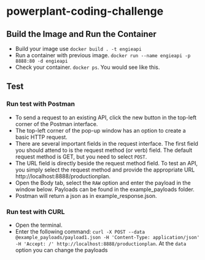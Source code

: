 # powerplant-coding-challenge

## Build the Image and Run the Container

- Build your image use ```docker build . -t engieapi```
- Run a container with previous image. ```docker run --name engieapi -p 8888:80 -d engieapi```
- Check your container. ```docker ps```. You would see like this.

## Test 

### Run test with Postman

- To send a request to an existing API, click the new button in the top-left corner of the Postman interface.
- The top-left corner of the pop-up window has an option to create a basic HTTP request.
- There are several important fields in the request interface. The first field you should attend to is the request method (or verb) field. The default request method is GET, but you need to select `POST`.
- The URL field is directly beside the request method field. To test an API, you simply select the request method and provide the appropriate URL http://localhost:8888/productionplan.
- Open the Body tab, select the `RAW` option and enter the payload  in the window below. Payloads can be found in the example_payloads folder.
- Postman will return a json as in example_response.json.

### Run test with CURL

- Open the terminal.
- Enter the following command: ```curl -X POST --data @example_payloads/payload1.json -H 'Content-Type: application/json' -H 'Accept: /' http://localhost:8888/productionplan```. At the `data` option you can change the payloads